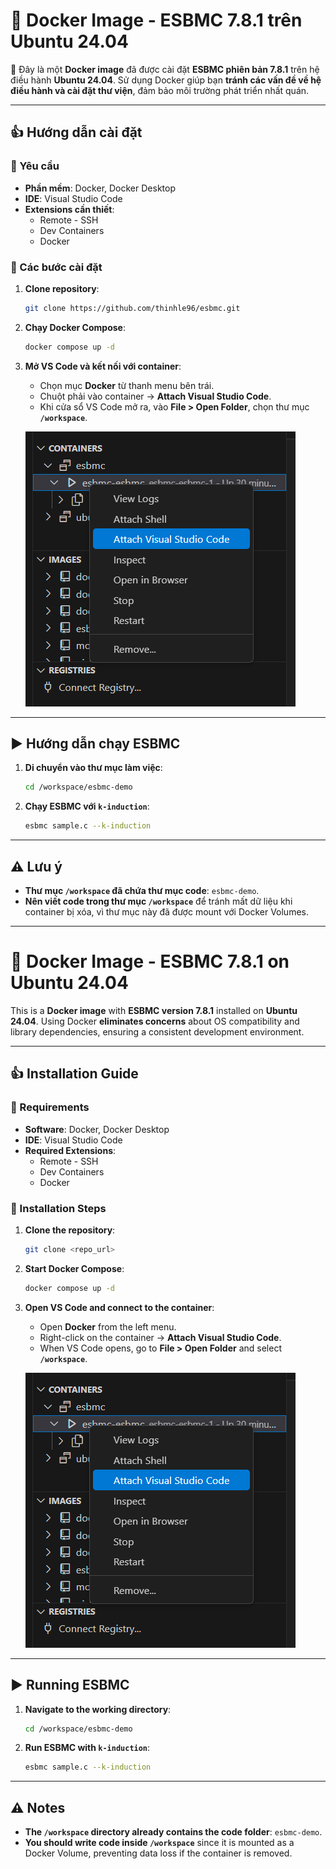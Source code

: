 # 🚀 Docker Image - ESBMC 7.8.1 trên Ubuntu 24.04

📝 Đây là một **Docker image** đã được cài đặt **ESBMC phiên bản 7.8.1** trên hệ điều hành **Ubuntu 24.04**.
Sử dụng Docker giúp bạn **tránh các vấn đề về hệ điều hành và cài đặt thư viện**, đảm bảo môi trường phát triển nhất quán.

---

## 👍 Hướng dẫn cài đặt

### 🔹 Yêu cầu
- **Phần mềm**: Docker, Docker Desktop
- **IDE**: Visual Studio Code
- **Extensions cần thiết**:
  - Remote - SSH
  - Dev Containers
  - Docker

### 🔹 Các bước cài đặt
1. **Clone repository**:
   ```bash
   git clone https://github.com/thinhle96/esbmc.git
   ```
2. **Chạy Docker Compose**:
   ```bash
   docker compose up -d
   ```
3. **Mở VS Code và kết nối với container**:
   - Chọn mục **Docker** từ thanh menu bên trái.
   - Chuột phải vào container -> **Attach Visual Studio Code**.
   - Khi cửa sổ VS Code mở ra, vào **File > Open Folder**, chọn thư mục **`/workspace`**.

   ![Docker VS Code](image.png)

---

## ▶️ Hướng dẫn chạy ESBMC
1. **Di chuyển vào thư mục làm việc**:
   ```bash
   cd /workspace/esbmc-demo
   ```
2. **Chạy ESBMC với `k-induction`**:
   ```bash
   esbmc sample.c --k-induction
   ```

---

## ⚠️ Lưu ý
- **Thư mục `/workspace` đã chứa thư mục code**: `esbmc-demo`.
- **Nên viết code trong thư mục `/workspace`** để tránh mất dữ liệu khi container bị xóa, vì thư mục này đã được mount với Docker Volumes.

---

# 🚀 Docker Image - ESBMC 7.8.1 on Ubuntu 24.04

This is a **Docker image** with **ESBMC version 7.8.1** installed on **Ubuntu 24.04**.
Using Docker **eliminates concerns** about OS compatibility and library dependencies, ensuring a consistent development environment.

---

## 👍 Installation Guide

### 🔹 Requirements
- **Software**: Docker, Docker Desktop
- **IDE**: Visual Studio Code
- **Required Extensions**:
  - Remote - SSH
  - Dev Containers
  - Docker

### 🔹 Installation Steps
1. **Clone the repository**:
   ```bash
   git clone <repo_url>
   ```
2. **Start Docker Compose**:
   ```bash
   docker compose up -d
   ```
3. **Open VS Code and connect to the container**:
   - Open **Docker** from the left menu.
   - Right-click on the container -> **Attach Visual Studio Code**.
   - When VS Code opens, go to **File > Open Folder** and select **`/workspace`**.

   ![Docker VS Code](image.png)

---

## ▶️ Running ESBMC
1. **Navigate to the working directory**:
   ```bash
   cd /workspace/esbmc-demo
   ```
2. **Run ESBMC with `k-induction`**:
   ```bash
   esbmc sample.c --k-induction
   ```

---

## ⚠️ Notes
- **The `/workspace` directory already contains the code folder**: `esbmc-demo`.
- **You should write code inside `/workspace`** since it is mounted as a Docker Volume, preventing data loss if the container is removed.

